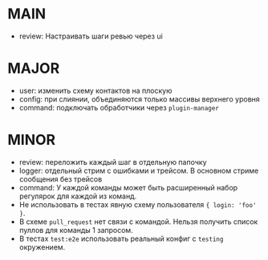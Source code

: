 # MAIN
* review: Настраивать шаги ревью через ui

# MAJOR
* user: изменить схему контактов на плоскую
* config: при слиянии, объединяются только массивы верхнего уровня
* command: подключать обработчики через `plugin-manager`

# MINOR
* review: переложить каждый шаг в отдельную папочку
* logger: отдельный стрим с ошибками и трейсом. В основном стриме сообщения без трейсов
* command: У каждой команды может быть расширенный набор регулярок для каждой из команд.
* Не использовать в тестах явную схему пользователя `{ login: 'foo' }`.
* В схеме `pull_request` нет связи с командой. Нельзя получить список пуллов для команды 1 запросом.
* В тестах `test:e2e` использовать реальный конфиг c `testing` окружением.
